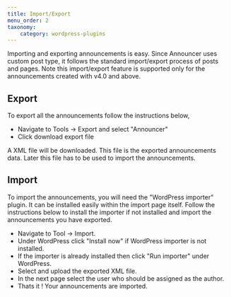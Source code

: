 ```yaml
---
title: Import/Export
menu_order: 2
taxonomy:
    category: wordpress-plugins
---
```


Importing and exporting announcements is easy. Since Announcer uses custom post type, it follows the standard import/export process of posts and pages. Note this import/export feature is supported only for the announcements created with v4.0 and above.

## Export

To export all the announcements follow the instructions below,

- Navigate to Tools -> Export and select "Announcer"
- Click download export file

A XML file will be downloaded. This file is the exported announcements data. Later this file has to be used to import the announcements.

## Import

To import the announcements, you will need the "WordPress importer" plugin. It can be installed easily within the import page itself. Follow the instructions below to install the importer if not installed and import the announcements you have exported.

- Navigate to Tool -> Import.
- Under WordPress click "Install now" if WordPress importer is not installed.
- If the importer is already installed then click "Run importer" under WordPress.
- Select and upload the exported XML file.
- In the next page select the user who should be assigned as the author.
- Thats it ! Your announcements are imported.